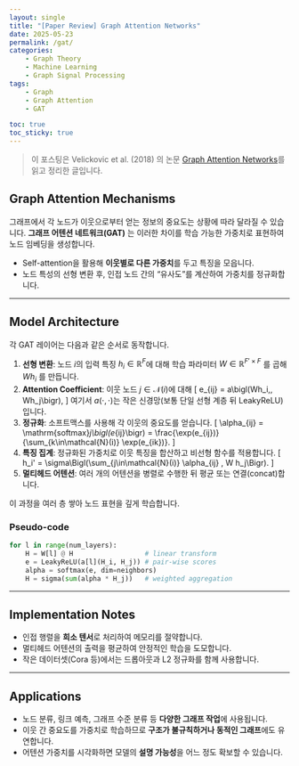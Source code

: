 ```yaml
---
layout: single  
title: "[Paper Review] Graph Attention Networks"  
date: 2025-05-23  
permalink: /gat/  
categories:
    - Graph Theory
    - Machine Learning    
    - Graph Signal Processing  
tags:  
    - Graph
    - Graph Attention
    - GAT  

toc: true  
toc_sticky: true  
---
```


> 이 포스팅은 Velickovic et al. (2018) 의 논문 [Graph Attention Networks](https://arxiv.org/abs/1710.10903)를 읽고 정리한 글입니다.

## Graph Attention Mechanisms

그래프에서 각 노드가 이웃으로부터 얻는 정보의 중요도는 상황에 따라 달라질 수 있습니다.
**그래프 어텐션 네트워크(GAT)** 는 이러한 차이를 학습 가능한 가중치로 표현하여
노드 임베딩을 생성합니다.

- Self-attention을 활용해 **이웃별로 다른 가중치**를 두고 특징을 모읍니다.
- 노드 특성의 선형 변환 후, 인접 노드 간의 “유사도”를 계산하여 가중치를 정규화합니다.

---

## Model Architecture

각 GAT 레이어는 다음과 같은 순서로 동작합니다.

1. **선형 변환**: 노드 $i$의 입력 특징 $h_i \in \mathbb{R}^F$에 대해 학습 파라미터 $W \in \mathbb{R}^{F'\times F}$ 를 곱해 $Wh_i$ 를 만듭니다.
2. **Attention Coefficient**: 이웃 노드 $j\in\mathcal{N}(i)$에 대해
   \[
   e_{ij} = a\bigl(Wh_i,\, Wh_j\bigr),
   \]
   여기서 $a(\cdot,\cdot)$는 작은 신경망(보통 단일 선형 계층 뒤 LeakyReLU)입니다.
3. **정규화**: 소프트맥스를 사용해 각 이웃의 중요도를 얻습니다.
   \[
   \alpha_{ij} = \mathrm{softmax}_j\bigl(e_{ij}\bigr)
   = \frac{\exp(e_{ij})}{\sum_{k\in\mathcal{N}(i)} \exp(e_{ik})}.
   \]
4. **특징 집계**: 정규화된 가중치로 이웃 특징을 합산하고 비선형 함수를 적용합니다.
   \[
   h_i' = \sigma\Bigl(\sum_{j\in\mathcal{N}(i)} \alpha_{ij} \, W h_j\Bigr).
   \]
5. **멀티헤드 어텐션**: 여러 개의 어텐션을 병렬로 수행한 뒤 평균 또는 연결(concat)합니다.

이 과정을 여러 층 쌓아 노드 표현을 깊게 학습합니다.

### Pseudo-code

```python
for l in range(num_layers):
    H = W[l] @ H                  # linear transform
    e = LeakyReLU(a[l](H_i, H_j)) # pair-wise scores
    alpha = softmax(e, dim=neighbors)
    H = sigma(sum(alpha * H_j))   # weighted aggregation
```

---

## Implementation Notes

- 인접 행렬을 **희소 텐서**로 처리하여 메모리를 절약합니다.
- 멀티헤드 어텐션의 출력을 평균하여 안정적인 학습을 도모합니다.
- 작은 데이터셋(Cora 등)에서는 드롭아웃과 L2 정규화를 함께 사용합니다.

---

## Applications

- 노드 분류, 링크 예측, 그래프 수준 분류 등 **다양한 그래프 작업**에 사용됩니다.
- 이웃 간 중요도를 가중치로 학습하므로 **구조가 불규칙하거나 동적인 그래프**에도 유연합니다.
- 어텐션 가중치를 시각화하면 모델의 **설명 가능성**을 어느 정도 확보할 수 있습니다.

